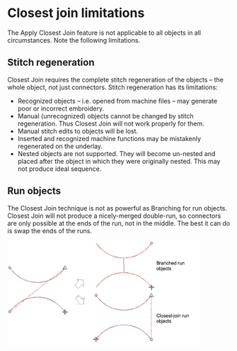 # Closest join limitations

The Apply Closest Join feature is not applicable to all objects in all circumstances. Note the following limitations.

## Stitch regeneration

Closest Join requires the complete stitch regeneration of the objects – the whole object, not just connectors. Stitch regeneration has its limitations:

- Recognized objects – i.e. opened from machine files – may generate poor or incorrect embroidery.
- Manual (unrecognized) objects cannot be changed by stitch regeneration. Thus Closest Join will not work properly for them.
- Manual stitch edits to objects will be lost.
- Inserted and recognized machine functions may be mistakenly regenerated on the underlay.
- Nested objects are not supported. They will become un-nested and placed after the object in which they were originally nested. This may not produce ideal sequence.

## Run objects

The Closest Join technique is not as powerful as Branching for run objects. Closest Join will not produce a nicely-merged double-run, so connectors are only possible at the ends of the run, not in the middle. The best it can do is swap the ends of the runs.

![connectors00069.png](assets/connectors00069.png)
